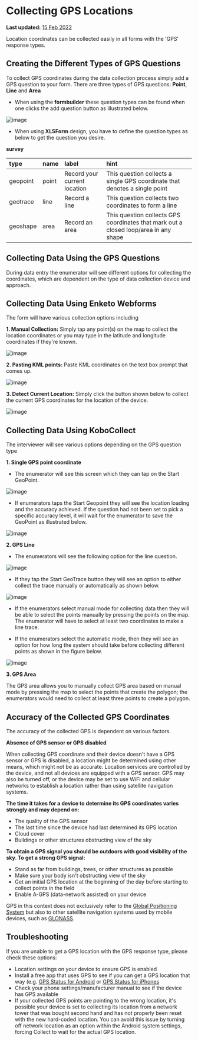 # Collecting GPS Locations

**Last updated:**
<a href="https://github.com/kobotoolbox/docs/blob/511ea4cb3c698a4b45e7c2b4efd1af4e356e811f/source/collect_gps.md" class="reference">15
Feb 2022</a>

Location coordinates can be collected easily in all forms with the 'GPS'
response types.

## Creating the Different Types of GPS Questions

To collect GPS coordinates during the data collection process simply add a GPS
question to your form. There are three types of GPS questions: **Point**,
**Line** and **Area**

-   When using the **formbuilder** these question types can be found when one
    clicks the add question button as illustrated below.

![image](/images/collect_gps/formbuilder.jpg)

-   When using **XLSForm** design, you have to define the question types as
    below to get the question you desire.

**survey**

| type     | name  | label                        | hint                                                                                 |
| :------- | :---- | :--------------------------- | :----------------------------------------------------------------------------------- |
| geopoint | point | Record your current location | This question collects a single GPS coordinate that denotes a single point           |
| geotrace | line  | Record a line                | This question collects two coordinates to form a line                                |
| geoshape | area  | Record an area               | This question collects GPS coordinates that mark out a closed loop/area in any shape |

## Collecting Data Using the GPS Questions

During data entry the enumerator will see different options for collecting the
coordinates, which are dependent on the type of data collection device and
approach.

## Collecting Data Using Enketo Webforms

The form will have various collection options including

**1. Manual Collection:** Simply tap any point(s) on the map to collect the
location coordinates or you may type in the latitude and longitude coordinates
if they're known.

![image](/images/collect_gps/point_manual.png)

**2. Pasting KML points:** Paste KML coordinates on the text box prompt that
comes up.

![image](/images/collect_gps/kml.png)

**3. Detect Current Location:** Simply click the button shown below to collect
the current GPS coordinates for the location of the device.

![image](/images/collect_gps/current_location.jpg)

## Collecting Data Using KoboCollect

The interviewer will see various options depending on the GPS question type

**1. Single GPS point coordinate**

-   The enumerator will see this screen which they can tap on the Start
    GeoPoint.

![image](/images/collect_gps/geopoint.jpg)

-   If enumerators taps the Start Geopoint they will see the location loading
    and the accuracy achieved. If the question had not been set to pick a
    specific accuracy level, it will wait for the enumerator to save the
    GeoPoint as illustrated below.

![image](/images/collect_gps/autopoint.jpg)

**2. GPS Line**

-   The enumerators will see the following option for the line question.

![image](/images/collect_gps/line.jpg)

-   If they tap the Start GeoTrace button they will see an option to either
    collect the trace manually or automatically as shown below.

![image](/images/collect_gps/trace_mode.jpg)

-   If the enumerators select manual mode for collecting data then they will be
    able to select the points manually by pressing the points on the map. The
    enumerator will have to select at least two coordinates to make a line
    trace.

-   If the enumerators select the automatic mode, then they will see an option
    for how long the system should take before collecting different points as
    shown in the figure below.

![image](/images/collect_gps/automodes.jpg)

**3. GPS Area**

The GPS area allows you to manually collect GPS area based on manual mode by
pressing the map to select the points that create the polygon; the enumerators
would need to collect at least three points to create a polygon.

## Accuracy of the Collected GPS Coordinates

The accuracy of the collected GPS is dependent on various factors.

**Absence of GPS sensor or GPS disabled**

When collecting GPS coordinate and their device doesn't have a GPS sensor or GPS
is disabled, a location might be determined using other means, which might not
be as accurate. Location services are controlled by the device, and not all
devices are equipped with a GPS sensor. GPS may also be turned off, or the
device may be set to use WiFi and cellular networks to establish a location
rather than using satellite navigation systems.

**The time it takes for a device to determine its GPS coordinates varies
strongly and may depend on:**

-   The quality of the GPS sensor
-   The last time since the device had last determined its GPS location
-   Cloud cover
-   Buildings or other structures obstructing view of the sky

**To obtain a GPS signal you should be outdoors with good visibility of the sky.
To get a strong GPS signal:**

-   Stand as far from buildings, trees, or other structures as possible
-   Make sure your body isn't obstructing view of the sky
-   Get an initial GPS location at the beginning of the day before starting to
    collect points in the field
-   Enable A-GPS (data-network assisted) on your device

<p class="note">GPS in this context does not exclusively refer to the <a class="reference" href="https://en.wikipedia.org/wiki/Global_Positioning_System">Global Positioning System</a> but also to other satellite navigation systems used by mobile devices, such as <a class="reference" href="https://en.wikipedia.org/wiki/GLONASS">GLONASS</a>.</p>

## Troubleshooting

If you are unable to get a GPS location with the GPS response type, please check
these options:

-   Location settings on your device to ensure GPS is enabled
-   Install a free app that uses GPS to see if you can get a GPS location that
    way (e.g.
    [GPS Status for Android](https://play.google.com/store/apps/details?id=com.eclipsim.gpsstatus2)
    or
    [GPS Status for iPhones](https://apps.apple.com/ca/app/gps-status/id378085995)
-   Check your phone settings/manufacturer manual to see if the device has GPS
    available
-   If your collected GPS points are pointing to the wrong location, it's
    possible your device is set to collecting its location from a network tower
    that was bought second hand and has not properly been reset with the new
    hard-coded location. You can avoid this issue by turning off network
    location as an option within the Android system settings, forcing Collect to
    wait for the actual GPS location.
